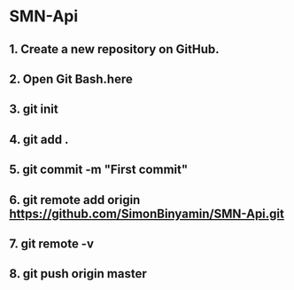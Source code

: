 # SMN-Api

## 1. Create a new repository on GitHub.

## 2. Open Git Bash.here

## 3. git init

## 4. git add .

## 5. git commit -m "First commit"

## 6. git remote add origin https://github.com/SimonBinyamin/SMN-Api.git

## 7. git remote -v

## 8. git push origin master
